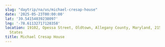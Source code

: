 ```yaml
---
slug: "daytrip/na/us/michael-cresap-house"
date: '2025-05-23T00:00:00'
lat: '39.54154039238097'
lng: '-78.61132717120358'
location: 19102, Opessa Street, Oldtown, Allegany County, Maryland, 21555, United
  States
title: Michael Cresap House
---
```



